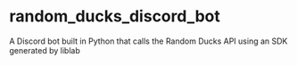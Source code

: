# random_ducks_discord_bot
A Discord bot built in Python that calls the Random Ducks API using an SDK generated by liblab
